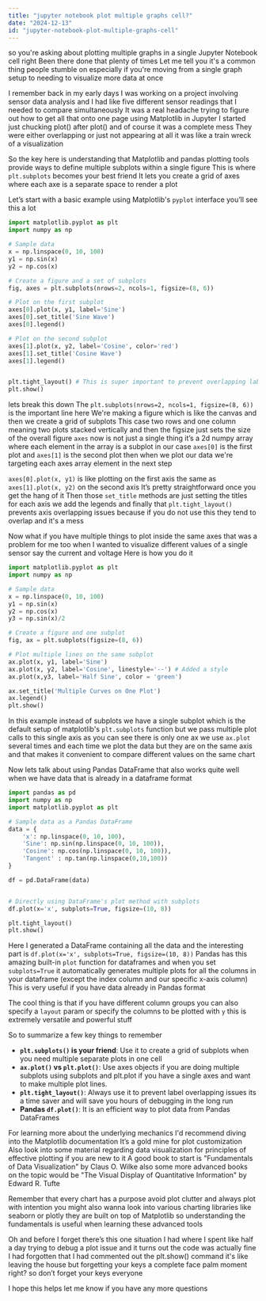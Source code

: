 ```yaml
---
title: "jupyter notebook plot multiple graphs cell?"
date: "2024-12-13"
id: "jupyter-notebook-plot-multiple-graphs-cell"
---
```


 so you're asking about plotting multiple graphs in a single Jupyter Notebook cell right Been there done that plenty of times Let me tell you it's a common thing people stumble on especially if you're moving from a single graph setup to needing to visualize more data at once

I remember back in my early days I was working on a project involving sensor data analysis and I had like five different sensor readings that I needed to compare simultaneously It was a real headache trying to figure out how to get all that onto one page using Matplotlib in Jupyter I started just chucking plot() after plot() and of course it was a complete mess They were either overlapping or just not appearing at all it was like a train wreck of a visualization

So the key here is understanding that Matplotlib and pandas plotting tools provide ways to define multiple subplots within a single figure This is where `plt.subplots` becomes your best friend It lets you create a grid of axes where each axe is a separate space to render a plot

Let’s start with a basic example using Matplotlib's `pyplot` interface you’ll see this a lot

```python
import matplotlib.pyplot as plt
import numpy as np

# Sample data
x = np.linspace(0, 10, 100)
y1 = np.sin(x)
y2 = np.cos(x)

# Create a figure and a set of subplots
fig, axes = plt.subplots(nrows=2, ncols=1, figsize=(8, 6))

# Plot on the first subplot
axes[0].plot(x, y1, label='Sine')
axes[0].set_title('Sine Wave')
axes[0].legend()

# Plot on the second subplot
axes[1].plot(x, y2, label='Cosine', color='red')
axes[1].set_title('Cosine Wave')
axes[1].legend()


plt.tight_layout() # This is super important to prevent overlapping labels
plt.show()
```

 lets break this down The `plt.subplots(nrows=2, ncols=1, figsize=(8, 6))` is the important line here We're making a figure which is like the canvas and then we create a grid of subplots This case two rows and one column meaning two plots stacked vertically and then the figsize just sets the size of the overall figure `axes` now is not just a single thing it’s a 2d numpy array where each element in the array is a subplot in our case `axes[0]` is the first plot and `axes[1]` is the second plot then when we plot our data we're targeting each axes array element in the next step

`axes[0].plot(x, y1)` is like plotting on the first axis the same as `axes[1].plot(x, y2)` on the second axis  It’s pretty straightforward once you get the hang of it Then those `set_title` methods are just setting the titles for each axis we add the legends and finally that `plt.tight_layout()` prevents axis overlapping issues because if you do not use this they tend to overlap and it's a mess

Now what if you have multiple things to plot inside the same axes that was a problem for me too when I wanted to visualize different values of a single sensor say the current and voltage Here is how you do it

```python
import matplotlib.pyplot as plt
import numpy as np

# Sample data
x = np.linspace(0, 10, 100)
y1 = np.sin(x)
y2 = np.cos(x)
y3 = np.sin(x)/2

# Create a figure and one subplot
fig, ax = plt.subplots(figsize=(8, 6))

# Plot multiple lines on the same subplot
ax.plot(x, y1, label='Sine')
ax.plot(x, y2, label='Cosine', linestyle='--') # Added a style
ax.plot(x,y3, label='Half Sine', color = 'green')

ax.set_title('Multiple Curves on One Plot')
ax.legend()
plt.show()
```

In this example instead of subplots we have a single subplot which is the default setup of matplotlib's `plt.subplots` function but we pass multiple plot calls to this single axis as you can see there is only one ax we use `ax.plot` several times and each time we plot the data but they are on the same axis and that makes it convenient to compare different values on the same chart

Now lets talk about using Pandas DataFrame that also works quite well when we have data that is already in a dataframe format

```python
import pandas as pd
import numpy as np
import matplotlib.pyplot as plt

# Sample data as a Pandas DataFrame
data = {
    'x': np.linspace(0, 10, 100),
    'Sine': np.sin(np.linspace(0, 10, 100)),
    'Cosine': np.cos(np.linspace(0, 10, 100)),
    'Tangent' : np.tan(np.linspace(0,10,100))
}

df = pd.DataFrame(data)


# Directly using DataFrame's plot method with subplots
df.plot(x='x', subplots=True, figsize=(10, 8))

plt.tight_layout()
plt.show()

```

Here I generated a DataFrame containing all the data and the interesting part is `df.plot(x='x', subplots=True, figsize=(10, 8))` Pandas has this amazing built-in `plot` function for dataframes and when you set `subplots=True` it automatically generates multiple plots for all the columns in your dataframe (except the index column and our specific x-axis column) This is very useful if you have data already in Pandas format

The cool thing is that if you have different column groups you can also specify a `layout` param or specify the columns to be plotted with `y` this is extremely versatile and powerful stuff

So to summarize a few key things to remember

*   **`plt.subplots()` is your friend**: Use it to create a grid of subplots when you need multiple separate plots in one cell
*   **`ax.plot()` vs `plt.plot()`**: Use axes objects if you are doing multiple subplots using subplots and plt.plot if you have a single axes and want to make multiple plot lines.
*   **`plt.tight_layout()`**: Always use it to prevent label overlapping issues its a time saver and will save you hours of debugging in the long run
*   **Pandas `df.plot()`**: It is an efficient way to plot data from Pandas DataFrames

For learning more about the underlying mechanics I'd recommend diving into the Matplotlib documentation It’s a gold mine for plot customization Also look into some material regarding data visualization for principles of effective plotting if you are new to it A good book to start is "Fundamentals of Data Visualization" by Claus O. Wilke also some more advanced books on the topic would be "The Visual Display of Quantitative Information" by Edward R. Tufte

Remember that every chart has a purpose avoid plot clutter and always plot with intention you might also wanna look into various charting libraries like seaborn or plotly they are built on top of Matplotlib so understanding the fundamentals is useful when learning these advanced tools

Oh and before I forget there’s this one situation I had where I spent like half a day trying to debug a plot issue and it turns out the code was actually fine I had forgotten that I had commented out the plt.show() command it's like leaving the house but forgetting your keys a complete face palm moment right? so don’t forget your keys everyone

I hope this helps let me know if you have any more questions
